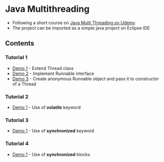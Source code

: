 # Java Multithreading
- Following a short course on [Java Multi Threading on Udemy](https://www.udemy.com/course/java-multithreading/)
- The project can be imported as a simple java project on Eclipse IDE

## Contents

### Tutorial 1
- [Demo 1](https://github.com/Grandolf49/java-multithreading/blob/master/src/tutorial1/demo1/App.java) - Extend Thread class
- [Demo 2](https://github.com/Grandolf49/java-multithreading/blob/master/src/tutorial1/demo2/App.java) - Implement Runnable interface
- [Demo 3](https://github.com/Grandolf49/java-multithreading/blob/master/src/tutorial1/demo3/App.java) - Create anonymous Runnable object and pass it to constructor of a Thread

### Tutorial 2
- [Demo 1](https://github.com/Grandolf49/java-multithreading/blob/master/src/tutorial2/demo1/App.java) - Use of **volatile** keyword

### Tutorial 3
- [Demo 1](https://github.com/Grandolf49/java-multithreading/blob/master/src/tutorial3/demo1/App.java) - Use of **synchronized** keyword

### Tutorial 4
- [Demo 1](https://github.com/Grandolf49/java-multithreading/blob/master/src/tutorial4/demo1/Worker.java) - Use of **synchronized** blocks

